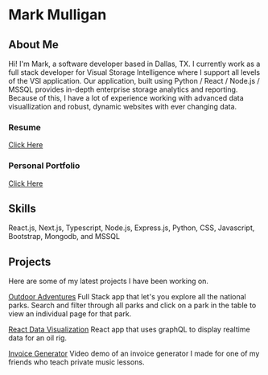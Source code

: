 # Mark Mulligan

## About Me

Hi! I'm Mark, a software developer based in Dallas, TX. I currently work as a full stack developer for Visual Storage Intelligence where I support all levels of the VSI application. Our application, built using Python / React / Node.js / MSSQL provides in-depth enterprise storage analytics and reporting. Because of this, I have a lot of experience working with advanced data visuallization and robust, dynamic websites with ever changing data.

### Resume

[Click Here](https://www.mulligandesigns.com/static/media/MarkMulliganFullStackDeveloper.414070d6.pdf)

### Personal Portfolio

[Click Here](https://www.mulligandesigns.com)

## Skills

React.js, Next.js, Typescript, Node.js, Express.js, Python, CSS, Javascript, Bootstrap, Mongodb, and MSSQL

## Projects

Here are some of my latest projects I have been working on.

[Outdoor Adventures](https://outdoor-adventures1.netlify.app/)
Full Stack app that let's you explore all the national parks. Search and filter through all parks and click on a park in the table to view an individual page for that park.

[React Data Visualization](https://react-data-visualization.netlify.app/)
React app that uses graphQL to display realtime data for an oil rig.

[Invoice Generator](https://www.youtube.com/watch?v=ofsShzbOSEA)
Video demo of an invoice generator I made for one of my friends who teach private music lessons.
